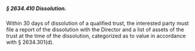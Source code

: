 ##### § 2634.410 Dissolution. #####

Within 30 days of dissolution of a qualified trust, the interested party must file a report of the dissolution with the Director and a list of assets of the trust at the time of the dissolution, categorized as to value in accordance with § 2634.301(d).